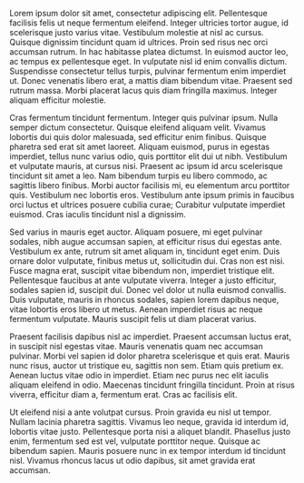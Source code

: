 Lorem ipsum dolor sit amet, consectetur adipiscing elit. Pellentesque facilisis felis ut neque fermentum eleifend. Integer ultricies tortor augue, id scelerisque justo varius vitae. Vestibulum molestie at nisl ac cursus. Quisque dignissim tincidunt quam id ultrices. Proin sed risus nec orci accumsan rutrum. In hac habitasse platea dictumst. In euismod auctor leo, ac tempus ex pellentesque eget. In vulputate nisl id enim convallis dictum. Suspendisse consectetur tellus turpis, pulvinar fermentum enim imperdiet ut. Donec venenatis libero erat, a mattis diam bibendum vitae. Praesent sed rutrum massa. Morbi placerat lacus quis diam fringilla maximus. Integer aliquam efficitur molestie.

Cras fermentum tincidunt fermentum. Integer quis pulvinar ipsum. Nulla semper dictum consectetur. Quisque eleifend aliquam velit. Vivamus lobortis dui quis dolor malesuada, sed efficitur enim finibus. Quisque pharetra sed erat sit amet laoreet. Aliquam euismod, purus in egestas imperdiet, tellus nunc varius odio, quis porttitor elit dui ut nibh. Vestibulum et vulputate mauris, at cursus nisi. Praesent ac ipsum id arcu scelerisque tincidunt sit amet a leo. Nam bibendum turpis eu libero commodo, ac sagittis libero finibus. Morbi auctor facilisis mi, eu elementum arcu porttitor quis. Vestibulum nec lobortis eros. Vestibulum ante ipsum primis in faucibus orci luctus et ultrices posuere cubilia curae; Curabitur vulputate imperdiet euismod. Cras iaculis tincidunt nisl a dignissim.

Sed varius in mauris eget auctor. Aliquam posuere, mi eget pulvinar sodales, nibh augue accumsan sapien, at efficitur risus dui egestas ante. Vestibulum ex ante, rutrum sit amet aliquam in, tincidunt eget enim. Duis ornare dolor vulputate, finibus metus ut, sollicitudin dui. Cras non est nisi. Fusce magna erat, suscipit vitae bibendum non, imperdiet tristique elit. Pellentesque faucibus at ante vulputate viverra. Integer a justo efficitur, sodales sapien id, suscipit dui. Donec vel dolor ut nulla euismod convallis. Duis vulputate, mauris in rhoncus sodales, sapien lorem dapibus neque, vitae lobortis eros libero ut metus. Aenean imperdiet risus ac neque fermentum vulputate. Mauris suscipit felis ut diam placerat varius.

Praesent facilisis dapibus nisl ac imperdiet. Praesent accumsan luctus erat, in suscipit nisl egestas vitae. Mauris venenatis quam nec accumsan pulvinar. Morbi vel sapien id dolor pharetra scelerisque et quis erat. Mauris nunc risus, auctor ut tristique eu, sagittis non sem. Etiam quis pretium ex. Aenean luctus vitae odio in imperdiet. Etiam nec purus nec elit iaculis aliquam eleifend in odio. Maecenas tincidunt fringilla tincidunt. Proin at risus viverra, efficitur diam a, fermentum erat. Cras ac facilisis elit.

Ut eleifend nisi a ante volutpat cursus. Proin gravida eu nisl ut tempor. Nullam lacinia pharetra sagittis. Vivamus leo neque, gravida id interdum id, lobortis vitae justo. Pellentesque porta nisi a aliquet blandit. Phasellus justo enim, fermentum sed est vel, vulputate porttitor neque. Quisque ac bibendum sapien. Mauris posuere nunc in ex tempor interdum id tincidunt nisl. Vivamus rhoncus lacus ut odio dapibus, sit amet gravida erat accumsan.
